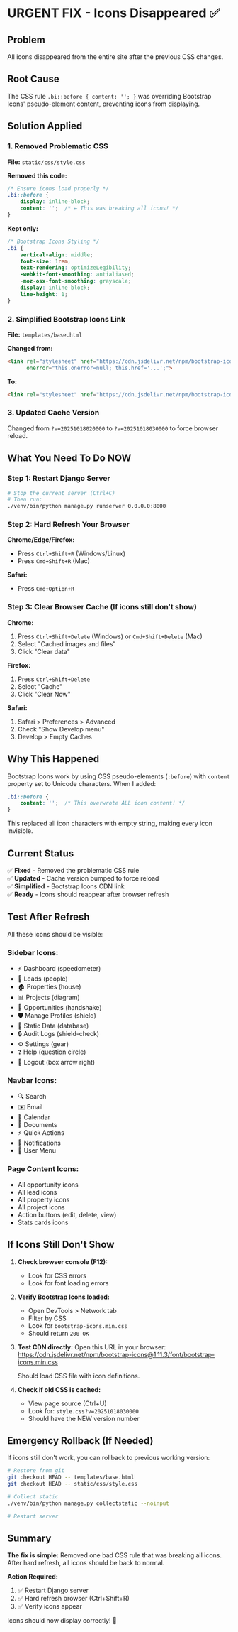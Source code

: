 # URGENT FIX - Icons Disappeared ✅

## Problem
All icons disappeared from the entire site after the previous CSS changes.

## Root Cause
The CSS rule `.bi::before { content: ''; }` was overriding Bootstrap Icons' pseudo-element content, preventing icons from displaying.

## Solution Applied

### 1. Removed Problematic CSS
**File:** `static/css/style.css`

**Removed this code:**
```css
/* Ensure icons load properly */
.bi::before {
    display: inline-block;
    content: '';  /* ← This was breaking all icons! */
}
```

**Kept only:**
```css
/* Bootstrap Icons Styling */
.bi {
    vertical-align: middle;
    font-size: 1rem;
    text-rendering: optimizeLegibility;
    -webkit-font-smoothing: antialiased;
    -moz-osx-font-smoothing: grayscale;
    display: inline-block;
    line-height: 1;
}
```

### 2. Simplified Bootstrap Icons Link
**File:** `templates/base.html`

**Changed from:**
```html
<link rel="stylesheet" href="https://cdn.jsdelivr.net/npm/bootstrap-icons@1.11.3/font/bootstrap-icons.min.css" 
      onerror="this.onerror=null; this.href='...';">
```

**To:**
```html
<link rel="stylesheet" href="https://cdn.jsdelivr.net/npm/bootstrap-icons@1.11.3/font/bootstrap-icons.min.css">
```

### 3. Updated Cache Version
Changed from `?v=20251018020000` to `?v=20251018030000` to force browser reload.

## What You Need To Do NOW

### Step 1: Restart Django Server
```bash
# Stop the current server (Ctrl+C)
# Then run:
./venv/bin/python manage.py runserver 0.0.0.0:8000
```

### Step 2: Hard Refresh Your Browser
**Chrome/Edge/Firefox:**
- Press `Ctrl+Shift+R` (Windows/Linux)
- Press `Cmd+Shift+R` (Mac)

**Safari:**
- Press `Cmd+Option+R`

### Step 3: Clear Browser Cache (If icons still don't show)
**Chrome:**
1. Press `Ctrl+Shift+Delete` (Windows) or `Cmd+Shift+Delete` (Mac)
2. Select "Cached images and files"
3. Click "Clear data"

**Firefox:**
1. Press `Ctrl+Shift+Delete`
2. Select "Cache"
3. Click "Clear Now"

**Safari:**
1. Safari > Preferences > Advanced
2. Check "Show Develop menu"
3. Develop > Empty Caches

## Why This Happened

Bootstrap Icons work by using CSS pseudo-elements (`:before`) with `content` property set to Unicode characters. When I added:

```css
.bi::before {
    content: '';  /* This overwrote ALL icon content! */
}
```

This replaced all icon characters with empty string, making every icon invisible.

## Current Status

✅ **Fixed** - Removed the problematic CSS rule  
✅ **Updated** - Cache version bumped to force reload  
✅ **Simplified** - Bootstrap Icons CDN link  
✅ **Ready** - Icons should reappear after browser refresh  

## Test After Refresh

All these icons should be visible:

### Sidebar Icons:
- ⚡ Dashboard (speedometer)
- 👥 Leads (people)
- 🏠 Properties (house)
- 📊 Projects (diagram)
- 🤝 Opportunities (handshake)
- 🛡️ Manage Profiles (shield)
- 💾 Static Data (database)
- 🔒 Audit Logs (shield-check)
- ⚙️ Settings (gear)
- ❓ Help (question circle)
- 🚪 Logout (box arrow right)

### Navbar Icons:
- 🔍 Search
- ✉️ Email
- 📅 Calendar
- 📄 Documents
- ⚡ Quick Actions
- 🔔 Notifications
- 👤 User Menu

### Page Content Icons:
- All opportunity icons
- All lead icons
- All property icons
- All project icons
- Action buttons (edit, delete, view)
- Stats cards icons

## If Icons Still Don't Show

1. **Check browser console (F12):**
   - Look for CSS errors
   - Look for font loading errors

2. **Verify Bootstrap Icons loaded:**
   - Open DevTools > Network tab
   - Filter by CSS
   - Look for `bootstrap-icons.min.css`
   - Should return `200 OK`

3. **Test CDN directly:**
   Open this URL in your browser:
   https://cdn.jsdelivr.net/npm/bootstrap-icons@1.11.3/font/bootstrap-icons.min.css
   
   Should load CSS file with icon definitions.

4. **Check if old CSS is cached:**
   - View page source (Ctrl+U)
   - Look for: `style.css?v=20251018030000`
   - Should have the NEW version number

## Emergency Rollback (If Needed)

If icons still don't work, you can rollback to previous working version:

```bash
# Restore from git
git checkout HEAD -- templates/base.html
git checkout HEAD -- static/css/style.css

# Collect static
./venv/bin/python manage.py collectstatic --noinput

# Restart server
```

## Summary

**The fix is simple:** Removed one bad CSS rule that was breaking all icons. After hard refresh, all icons should be back to normal.

**Action Required:**
1. ✅ Restart Django server
2. ✅ Hard refresh browser (Ctrl+Shift+R)
3. ✅ Verify icons appear

Icons should now display correctly! 🎉
